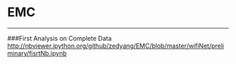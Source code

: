 # EMC

---



###First Analysis on Complete Data
http://nbviewer.ipython.org/github/zedyang/EMC/blob/master/wifiNet/preliminary/fisrtNb.ipynb
